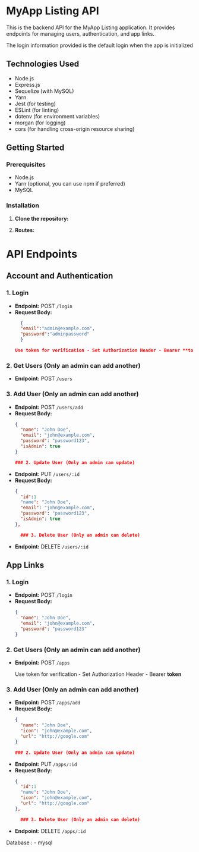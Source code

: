 # MyApp Listing API

This is the backend API for the MyApp Listing application. It provides endpoints for managing users, authentication, and app links.

The login information provided is the default login when the app is initialized

## Technologies Used

- Node.js
- Express.js
- Sequelize (with MySQL)
- Yarn
- Jest (for testing)
- ESLint (for linting)
- dotenv (for environment variables)
- morgan (for logging)
- cors (for handling cross-origin resource sharing)

## Getting Started

### Prerequisites

- Node.js
- Yarn (optional, you can use npm if preferred)
- MySQL


### Installation

1. **Clone the repository:**

2. **Routes:**

# API Endpoints

## Account and Authentication

### 1. Login

- **Endpoint:** POST `/login`
- **Request Body:**
  ```json
    {
    "email":"admin@example.com",
    "password":"adminpassword"
    }

  Use token for verification - Set Authorization Header - Bearer **token**
### 2. Get Users (Only an admin can add another)

- **Endpoint:** POST `/users`

### 3. Add User (Only an admin can add another)

- **Endpoint:** POST `/users/add`
- **Request Body:**
  ```json
  {
    "name": "John Doe",
    "email": "john@example.com",
    "password": "password123",
    "isAdmin": true
  }

  ### 2. Update User (Only an admin can update)

- **Endpoint:** PUT `/users/:id`
- **Request Body:**
  ```json
  {
    "id":1
    "name": "John Doe",
    "email": "john@example.com",
    "password": "password123",
    "isAdmin": true
  },

    ### 3. Delete User (Only an admin can delete)

- **Endpoint:** DELETE `/users/:id`


## App Links

### 1. Login

- **Endpoint:** POST `/login`
- **Request Body:**
  ```json
  {
    "name": "John Doe",
    "email": "john@example.com",
    "password": "password123"
  }
### 2. Get Users (Only an admin can add another)

- **Endpoint:** POST `/apps`

  Use token for verification - Set Authorization Header - Bearer **token**
### 3. Add User (Only an admin can add another)

- **Endpoint:** POST `/apps/add`
- **Request Body:**
  ```json
  {
    "name": "John Doe",
    "icon": "john@example.com",
    "url": "http://google.com"
  }

  ### 2. Update User (Only an admin can update)

- **Endpoint:** PUT `/apps/:id`
- **Request Body:**
  ```json
  {
    "id":1
    "name": "John Doe",
    "icon": "john@example.com",
    "url": "http://google.com"
  },

    ### 3. Delete User (Only an admin can delete)

- **Endpoint:** DELETE `/apps/:id`

Database : - mysql